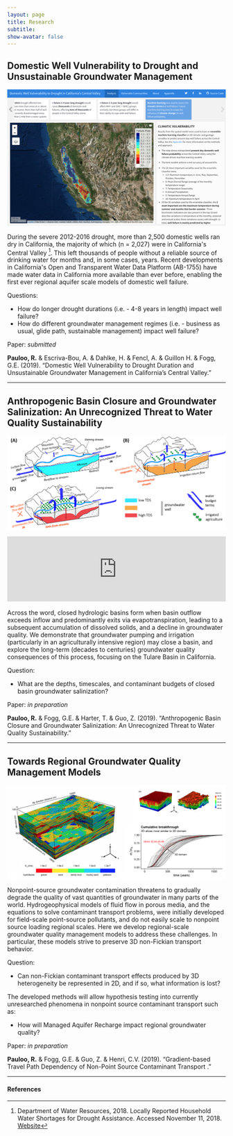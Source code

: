 ```yaml
---
layout: page
title: Research
subtitle: 
show-avatar: false
---
```



## Domestic Well Vulnerability to Drought and Unsustainable Groundwater Management

[![domestic well failure to ](/img/cawdc_dash.png)](https://richpauloo.github.io/flexdash.html)   

During the severe 2012-2016 drought, more than 2,500 domestic wells ran dry in California, the majority of which (n = 2,027) were in California's Central Valley [^fn1]. This left thousands of people without a reliable source of drinking water for months and, in some cases, years. Recent developments in California's Open and Transparent Water Data Platform (AB-1755) have made water data in California more available than ever before, enabling the first ever regional aquifer scale models of domestic well failure.  

Questions:  

* How do longer drought durations (i.e. - 4-8 years in length) impact well failure?  
* How do different groundwater management regimes (i.e. - business as usual, glide path, sustainable management) impact well failure?  

Paper: *submitted*  

**Pauloo, R.** & Escriva-Bou, A. & Dahlke, H. & Fencl, A. & Guillon H. & Fogg, G.E. (2019). “Domestic Well Vulnerability to Drought Duration and Unsustainable Groundwater Management in California’s Central Valley.”  



***
## Anthropogenic Basin Closure and Groundwater Salinization: An Unrecognized Threat to Water Quality Sustainability

[![groundwater salinization conceptual model](/img/gw_sal.png)](https://github.com/richpauloo/Monte-Carlo-Mixing-Model)

<iframe width="100%" src="https://www.youtube.com/embed/FesGid9Qrwg" frameborder="0" allow="accelerometer; autoplay; encrypted-media; gyroscope; picture-in-picture" allowfullscreen></iframe>

Across the word, closed hydrologic basins form when basin outflow exceeds inflow and predominantly exits via evapotranspiration, leading to a subsequent accumulation of dissolved solids, and a decline in groundwater quality. We demonstrate that groundwater pumping and irrigation (particularly in an agriculturally intensive region) may close a basin, and explore the long-term (decades to centuries) groundwater quality consequences of this process, focusing on the Tulare Basin in California.  

Question:  

* What are the depths, timescales, and contaminant budgets of closed basin groundwater salinization?  

Paper: *in preparation*  

**Pauloo, R.** & Fogg, G.E. & Harter, T. & Guo, Z. (2019). “Anthropogenic Basin Closure and Groundwater Salinization: An Unrecognized Threat to Water Quality Sustainability.”  



***

## Towards Regional Groundwater Quality Management Models

![A statistical model of geologic heterogeneity](img/upscale.png)  

Nonpoint-source groundwater contamination threatens to gradually degrade the quality of vast quantities of groundwater in many parts of the world. Hydrogeophysical models of fluid flow in porous media, and the equations to solve contaminant transport problems, were initially developed for field-scale point-source pollutants, and do not easily scale to nonpoint source loading regional scales. Here we develop regional-scale groundwater quality management models to address these challenges. In particular, these models strive to preserve 3D non-Fickian transport behavior.  

Question:

* Can non-Fickian contaminant transport effects produced by 3D heterogeneity be represented in 2D, and if so, what information is lost?  

The developed methods will allow hypothesis testing into currently unresearched phenomena in nonpoint source contaminant transport such as:  

* How will Managed Aquifer Recharge impact regional groundwater quality?  

Paper: *in preparation*  

**Pauloo, R.** & Fogg, G.E. & Guo, Z. & Henri, C.V. (2019). “Gradient-based Travel Path Dependency of Non-Point Source Contaminant Transport .”  





***
#### References

[^fn1]: Department of Water Resources, 2018. Locally Reported Household Water Shortages for Drought Assistance. Accessed November 11, 2018. [Website](https://mydrywatersupply.water.ca.gov/report/publicpage)